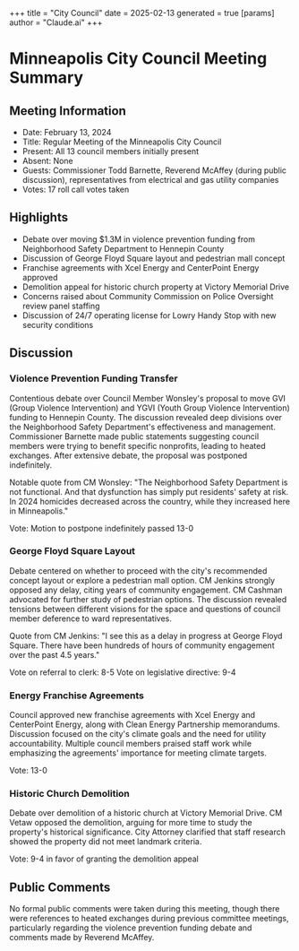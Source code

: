 +++
title = "City Council"
date = 2025-02-13
 generated = true
[params]
  author = "Claude.ai"
+++

# Minneapolis City Council Meeting Summary

## Meeting Information
- Date: February 13, 2024
- Title: Regular Meeting of the Minneapolis City Council
- Present: All 13 council members initially present
- Absent: None
- Guests: Commissioner Todd Barnette, Reverend McAffey (during public discussion), representatives from electrical and gas utility companies
- Votes: 17 roll call votes taken

## Highlights
- Debate over moving $1.3M in violence prevention funding from Neighborhood Safety Department to Hennepin County
- Discussion of George Floyd Square layout and pedestrian mall concept
- Franchise agreements with Xcel Energy and CenterPoint Energy approved
- Demolition appeal for historic church property at Victory Memorial Drive
- Concerns raised about Community Commission on Police Oversight review panel staffing
- Discussion of 24/7 operating license for Lowry Handy Stop with new security conditions

## Discussion

### Violence Prevention Funding Transfer
Contentious debate over Council Member Wonsley's proposal to move GVI (Group Violence Intervention) and YGVI (Youth Group Violence Intervention) funding to Hennepin County. The discussion revealed deep divisions over the Neighborhood Safety Department's effectiveness and management. Commissioner Barnette made public statements suggesting council members were trying to benefit specific nonprofits, leading to heated exchanges. After extensive debate, the proposal was postponed indefinitely.

Notable quote from CM Wonsley: "The Neighborhood Safety Department is not functional. And that dysfunction has simply put residents' safety at risk. In 2024 homicides decreased across the country, while they increased here in Minneapolis."

Vote: Motion to postpone indefinitely passed 13-0

### George Floyd Square Layout
Debate centered on whether to proceed with the city's recommended concept layout or explore a pedestrian mall option. CM Jenkins strongly opposed any delay, citing years of community engagement. CM Cashman advocated for further study of pedestrian options. The discussion revealed tensions between different visions for the space and questions of council member deference to ward representatives.

Quote from CM Jenkins: "I see this as a delay in progress at George Floyd Square. There have been hundreds of hours of community engagement over the past 4.5 years."

Vote on referral to clerk: 8-5
Vote on legislative directive: 9-4

### Energy Franchise Agreements
Council approved new franchise agreements with Xcel Energy and CenterPoint Energy, along with Clean Energy Partnership memorandums. Discussion focused on the city's climate goals and the need for utility accountability. Multiple council members praised staff work while emphasizing the agreements' importance for meeting climate targets.

Vote: 13-0

### Historic Church Demolition
Debate over demolition of a historic church at Victory Memorial Drive. CM Vetaw opposed the demolition, arguing for more time to study the property's historical significance. City Attorney clarified that staff research showed the property did not meet landmark criteria.

Vote: 9-4 in favor of granting the demolition appeal

## Public Comments
No formal public comments were taken during this meeting, though there were references to heated exchanges during previous committee meetings, particularly regarding the violence prevention funding debate and comments made by Reverend McAffey.
